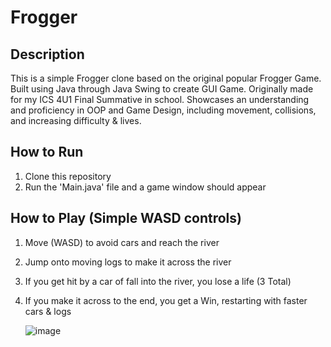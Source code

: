 # Frogger

## Description
This is a simple Frogger clone based on the original popular Frogger Game. Built using Java through Java Swing to create GUI Game. Originally made for my ICS 4U1 Final Summative in school. Showcases an understanding and proficiency in OOP and Game Design, including movement, collisions, and increasing difficulty & lives.

## How to Run
1. Clone this repository
2. Run the 'Main.java' file and a game window should appear

## How to Play (Simple WASD controls)
1. Move (WASD) to avoid cars and reach the river
2. Jump onto moving logs to make it across the river
3. If you get hit by a car of fall into the river, you lose a life (3 Total)
4. If you make it across to the end, you get a Win, restarting with faster cars & logs

   ![image](https://github.com/ryanfei05/Frogger/assets/66645589/28cfa259-5498-4f0f-a7d1-498d0c927551)



